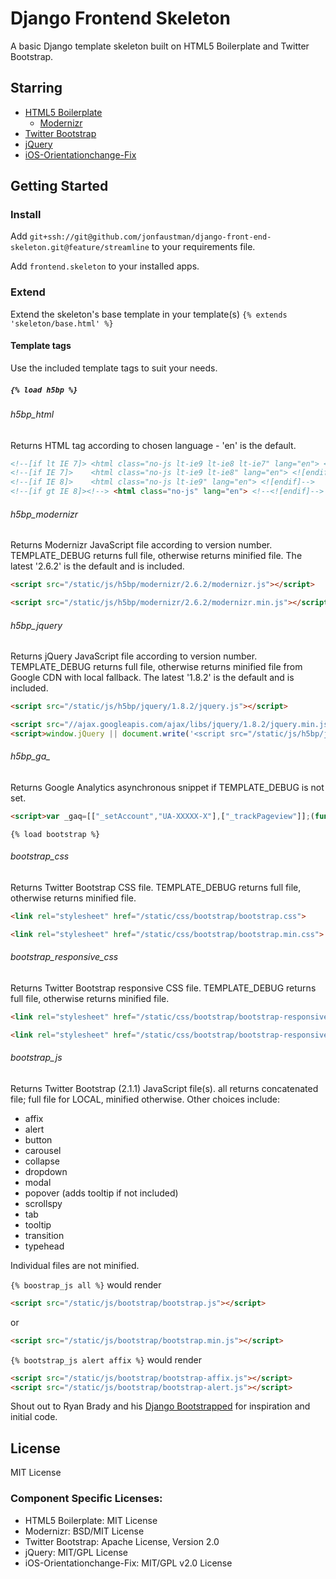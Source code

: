 # Django Frontend Skeleton

A basic Django template skeleton built on HTML5 Boilerplate and Twitter Bootstrap.

## Starring
* [HTML5 Boilerplate](https://github.com/h5bp/html5-boilerplate)
    * [Modernizr](https://github.com/Modernizr/Modernizr)
* [Twitter Bootstrap](https://github.com/twitter/bootstrap)
* [jQuery](https://github.com/jquery/jquery)
* [iOS-Orientationchange-Fix](https://github.com/scottjehl/iOS-Orientationchange-Fix)

## Getting Started

### Install
Add `git+ssh://git@github.com/jonfaustman/django-front-end-skeleton.git@feature/streamline` to your requirements file.

Add `frontend.skeleton` to your installed apps.

### Extend
Extend the skeleton's base template in your template(s) `{% extends 'skeleton/base.html' %}`

#### Template tags
Use the included template tags to suit your needs.

##### `{% load h5bp %}`

###### h5bp_html
Returns HTML tag according to chosen language - 'en' is the default.

``` HTML
<!--[if lt IE 7]> <html class="no-js lt-ie9 lt-ie8 lt-ie7" lang="en"> <![endif]-->
<!--[if IE 7]>    <html class="no-js lt-ie9 lt-ie8" lang="en"> <![endif]-->
<!--[if IE 8]>    <html class="no-js lt-ie9" lang="en"> <![endif]-->
<!--[if gt IE 8]><!--> <html class="no-js" lang="en"> <!--<![endif]-->
```

###### h5bp_modernizr 
Returns Modernizr JavaScript file according to version number. TEMPLATE_DEBUG returns full file, otherwise returns minified file. The latest '2.6.2' is the default and is included.

``` HTML
<script src="/static/js/h5bp/modernizr/2.6.2/modernizr.js"></script>
```

``` HTML
<script src="/static/js/h5bp/modernizr/2.6.2/modernizr.min.js"></script>
```

###### h5bp_jquery
Returns jQuery JavaScript file according to version number. TEMPLATE_DEBUG returns full file, otherwise returns minified file from Google CDN with local fallback. The latest '1.8.2' is the default and is included.

``` HTML
<script src="/static/js/h5bp/jquery/1.8.2/jquery.js"></script>
```

``` HTML
<script src="//ajax.googleapis.com/ajax/libs/jquery/1.8.2/jquery.min.js"></script>
<script>window.jQuery || document.write('<script src="/static/js/h5bp/jquery/1.8.2/jquery.min.js"><\/script>')</script>
```

###### h5bp_ga_
Returns Google Analytics asynchronous snippet if TEMPLATE_DEBUG is not set.

``` HTML
<script>var _gaq=[["_setAccount","UA-XXXXX-X"],["_trackPageview"]];(function(d,t){var g=d.createElement(t),s=d.getElementsByTagName(t)[0];g.src=("https:"==location.protocol?"//ssl":"//www")+".google-analytics.com/ga.js";s.parentNode.insertBefore(g,s)}(document,"script"));</script>
```

`{% load bootstrap %}`

###### bootstrap_css
Returns Twitter Bootstrap CSS file. TEMPLATE_DEBUG returns full file, otherwise returns minified file.

``` HTML
<link rel="stylesheet" href="/static/css/bootstrap/bootstrap.css">
```

``` HTML
<link rel="stylesheet" href="/static/css/bootstrap/bootstrap.min.css">
```

###### bootstrap_responsive_css
Returns Twitter Bootstrap responsive CSS file. TEMPLATE_DEBUG returns full file, otherwise returns minified file.
``` HTML
<link rel="stylesheet" href="/static/css/bootstrap/bootstrap-responsive.css">
```

``` HTML
<link rel="stylesheet" href="/static/css/bootstrap/bootstrap-responsive.min.css">
```

###### bootstrap_js
Returns Twitter Bootstrap (2.1.1) JavaScript file(s). all returns concatenated file; full file for LOCAL, minified otherwise. Other choices include:
* affix
* alert
* button
* carousel
* collapse
* dropdown
* modal
* popover (adds tooltip if not included)
* scrollspy
* tab
* tooltip
* transition
* typehead

Individual files are not minified.

`{% boostrap_js all %}` would render
``` HTML
<script src="/static/js/bootstrap/bootstrap.js"></script>
```
or

``` HTML
<script src="/static/js/bootstrap/bootstrap.min.js"></script>
```

`{% bootstrap_js alert affix %}` would render
``` HTML
<script src="/static/js/bootstrap/bootstrap-affix.js"></script>
<script src="/static/js/bootstrap/bootstrap-alert.js"></script>
```

Shout out to Ryan Brady and his [Django Bootstrapped](https://github.com/rbrady/django-bootstrapped) for inspiration and initial code.

## License
MIT License

### Component Specific Licenses:
* HTML5 Boilerplate: MIT License
* Modernizr: BSD/MIT License
* Twitter Bootstrap: Apache License, Version 2.0
* jQuery: MIT/GPL License
* iOS-Orientationchange-Fix: MIT/GPL v2.0 License